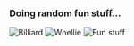 ### Doing random fun stuff...

![Billiard](https://cdn.domza.xyz/diary/billiard.webp)
![Whellie](https://cdn.domza.xyz/diary/wilifun.webp)
![Fun stuff](https://cdn.domza.xyz/diary/fun-stuff.webp)
